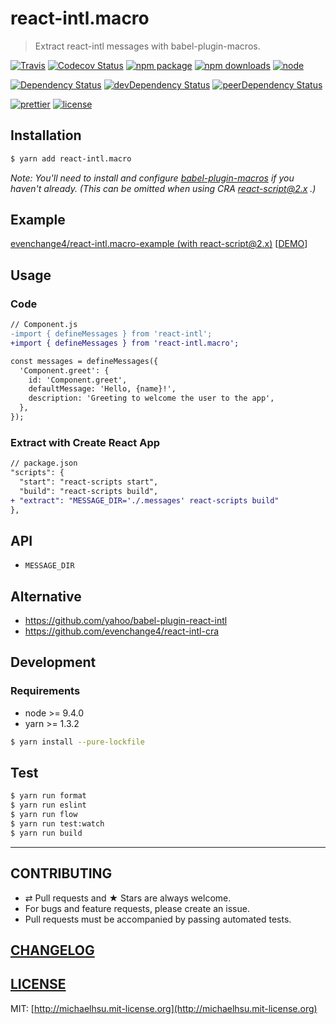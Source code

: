 # react-intl.macro

> Extract react-intl messages with babel-plugin-macros.

[![Travis][build-badge]][build]
[![Codecov Status][codecov-badge]][codecov]
[![npm package][npm-badge]][npm]
[![npm downloads][npm-downloads]][npm]
[![node][node]]()

[![Dependency Status][dependency-badge]][dependency]
[![devDependency Status][devdependency-badge]][devdependency]
[![peerDependency Status][peerdependency-badge]][peerdependency]

[![prettier][prettier-badge]][prettier]
[![license][license-badge]][license]

## Installation

```sh
$ yarn add react-intl.macro
```

_Note: You'll need to install and configure [babel-plugin-macros](https://github.com/kentcdodds/babel-plugin-macros) if you haven't already. (This can be omitted when using CRA [react-script@2.x](https://github.com/facebookincubator/create-react-app/issues/3815) .)_

## Example

[evenchange4/react-intl.macro-example (with react-script@2.x)](https://github.com/evenchange4/react-intl.macro-example) [[DEMO](https://react-intlmacro.netlify.com/)]

## Usage

### Code

```diff
// Component.js
-import { defineMessages } from 'react-intl';
+import { defineMessages } from 'react-intl.macro';

const messages = defineMessages({
  'Component.greet': {
    id: 'Component.greet',
    defaultMessage: 'Hello, {name}!',
    description: 'Greeting to welcome the user to the app',
  },
});
```

### Extract with Create React App

```diff
// package.json
"scripts": {
  "start": "react-scripts start",
  "build": "react-scripts build",
+ "extract": "MESSAGE_DIR='./.messages' react-scripts build"
},
```

## API

* `MESSAGE_DIR`

## Alternative

* https://github.com/yahoo/babel-plugin-react-intl
* https://github.com/evenchange4/react-intl-cra

## Development

### Requirements

* node >= 9.4.0
* yarn >= 1.3.2

```sh
$ yarn install --pure-lockfile
```

## Test

```sh
$ yarn run format
$ yarn run eslint
$ yarn run flow
$ yarn run test:watch
$ yarn run build
```

---

## CONTRIBUTING

* ⇄ Pull requests and ★ Stars are always welcome.
* For bugs and feature requests, please create an issue.
* Pull requests must be accompanied by passing automated tests.

## [CHANGELOG](CHANGELOG.md)

## [LICENSE](LICENSE)

MIT: [http://michaelhsu.mit-license.org](http://michaelhsu.mit-license.org)

[build-badge]: https://img.shields.io/travis/evenchange4/react-intl.macro/master.svg?style=flat-square
[build]: https://travis-ci.org/evenchange4/react-intl.macro
[npm-badge]: https://img.shields.io/npm/v/react-intl.macro.svg?style=flat-square
[npm]: https://www.npmjs.org/package/react-intl.macro
[codecov-badge]: https://img.shields.io/codecov/c/github/evenchange4/react-intl.macro.svg?style=flat-square
[codecov]: https://codecov.io/github/evenchange4/react-intl.macro?branch=master
[node]: https://img.shields.io/node/v/react-intl.macro.svg?style=flat-square
[npm-downloads]: https://img.shields.io/npm/dt/react-intl.macro.svg?style=flat-square
[license-badge]: https://img.shields.io/npm/l/react-intl.macro.svg?style=flat-square
[license]: http://michaelhsu.mit-license.org/
[dependency-badge]: https://david-dm.org/evenchange4/react-intl.macro.svg?style=flat-square
[dependency]: https://david-dm.org/evenchange4/react-intl.macro
[devdependency-badge]: https://david-dm.org/evenchange4/react-intl.macro/dev-status.svg?style=flat-square
[devdependency]: https://david-dm.org/evenchange4/react-intl.macro#info=devDependencies
[peerdependency-badge]: https://david-dm.org/evenchange4/react-intl.macro/peer-status.svg?style=flat-square
[peerdependency]: https://david-dm.org/evenchange4/react-intl.macro#info=peerDependencies
[prettier-badge]: https://img.shields.io/badge/styled_with-prettier-ff69b4.svg?style=flat-square
[prettier]: https://github.com/prettier/prettier
